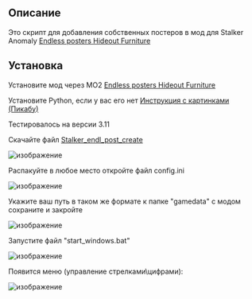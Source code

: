 ## Описание
Это скрипт для добавления собственных постеров в мод для Stalker Anomaly [Endless posters Hideout Furniture](https://www.moddb.com/mods/stalker-anomaly/addons/endless-posters-hideout-furniture)

## Установка

Установите мод через МО2 [Endless posters Hideout Furniture](https://www.moddb.com/mods/stalker-anomaly/addons/endless-posters-hideout-furniture)

Установите Python, если у вас его нет [Инструкция с картинками (Пикабу)](https://pikabu.ru/story/zagruzka_i_ustanovka_python_10446605)

Тестировалось на версии 3.11

Скачайте файл [Stalker_endl_post_create](https://github.com/Karamazov-Ivan/stalker_endl_post_create/releases/tag/v1.0.9)

![изображение](https://github.com/user-attachments/assets/c0f7313d-ef53-4603-9703-167d4d72745a)

Распакуйте в любое место откройте файл config.ini

![изображение](https://github.com/user-attachments/assets/313bac7f-0b3c-4bd2-88c2-db9dc38375cd)

Укажите ваш путь в таком же формате к папке "gamedata" с модом сохраните и закройте

![изображение](https://github.com/user-attachments/assets/79edf750-ad96-40ef-a60e-80eebc7669e4)

Запустите файл "start_windows.bat"

![изображение](https://github.com/user-attachments/assets/be6cb2a4-41fb-44a7-a4e0-83fef7f0b852)

Появится меню (управление стрелками\цифрами):

![изображение](https://github.com/user-attachments/assets/5051fb26-a911-409d-8468-aa81112c3045)


